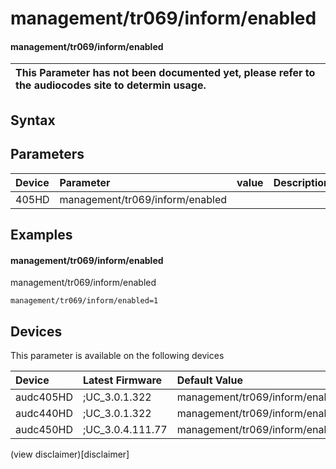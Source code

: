 ﻿---
description: management/tr069/inform/enabled
search: false
---

# management/tr069/inform/enabled

#### management/tr069/inform/enabled


| This Parameter has not been documented yet, please refer to the audiocodes site to determin usage.  | 
| :--- |

## Syntax

## Parameters
|Device|Parameter|value|Description|
|:---|:---|:---|:---|
| 405HD | management/tr069/inform/enabled |  |  |

## Examples
#### management/tr069/inform/enabled

management/tr069/inform/enabled

```
management/tr069/inform/enabled=1
```

## Devices
This parameter is available on the following devices

| Device | Latest Firmware | Default Value |
|:---|:---|:---|
| audc405HD | ;UC_3.0.1.322 | management/tr069/inform/enabled=1 
| audc440HD | ;UC_3.0.1.322 | management/tr069/inform/enabled=1 
| audc450HD | ;UC_3.0.4.111.77 | management/tr069/inform/enabled=1 

(view disclaimer)[disclaimer]
